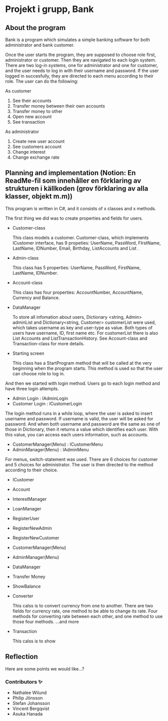 # Projekt i grupp, Bank
## About the program
Bank is a program which simulates a simple banking software for both administrator and bank customer.

Once the user starts the program, they are supposed to choose role first, administrator or customer. Then they are navigated to each login system. There are two log-in systems, one for administrator and one for customer, and the user needs to log in with their username and password.
If the user logged in succesfully, they are directed to each menu according to their role. The user can do the following:

As customer
1. See their accounts
2. Transfer money between their own accounts
3. Transfer money to other
4. Open new account
5. See transaction

As administrator
1. Create new user account
2. See customers account
3. Change interest
4. Change exchange rate

## Planning and implementation (Notion: En ReadMe-fil som innehåller en förklaring av strukturen i källkoden (grov förklaring av alla klasser, objekt m.m))

This program is written in C#, and it consists of x classes and x methods. 

The first thing we did was to create properties and fields for users.

* Customer-class

  This class models a customer. Customer-class, which implements ICustomer interface, has 9 propeties: UserName, PassWord, FIrstName, LastName, IDNumber, Email, Birthday, List<Account>Accounts and List <Transaction>.
  
* Admin-class

  This class has 5 properties: UserName, PassWord, FirstName, LastName, IDNumber.

* Account-class

  This class has four properties: AccountNumber, AccountName, Currency and Balance. 
  
* DataManager

  To store all infomation about users, Dictionary <string, Admin> adminList and Dictionary<string, Customer> customerList were used, which takes username as key and user-type as value. Both types of users have username, ID, first name etc.
  For customerList there is also List<Account> Accounts and List<Transaction>TransactionHistory. See Account-class and Transaction-class for more details.
  
* Starting screen

  This class has a StartProgram method that will be called at the very beginning when the program starts. This method is used so that the user can choose role to log in.

And then we started with login method. Users go to each login method and have three login attempts. 
* Admin Login : IAdminLogin
* Customer Login : ICustomerLogin

The login method runs in a while loop, where the user is asked to insert username and password. If username is valid, the user will be asked for password. And when both username and password are the same as one of those in Dictionary, then it returns a value which identifies each user. With this value, you can access each users information, such as accounts.

* CustomerManager(Menu) : ICustomerMenu
* AdminManager(Menu) : IAdminMenu

For menus, switch-statement was used. There are 6 choices for customer and 5 choices for administrator. The user is then directed to the method according to their choice.


* ICustomer
* Account


* InterestManager
* LoanManager
* RegisterUser
* RegisterNewAdmin
* RegisterNewCustomer

  
* CustomerManager(Menu)
* AdminManager(Menu)




* DataManager
* Transfer Money
* ShowBalance
* Converter
  
  This calss is to convert currency from one to another. There are two fields for currency rate,
  one method to be able to change its rate. Four methods for converting rate between each other, and one method to use those four methods. ...and more

* Transaction

  This calss is to show 





## Reflection
Here are some points we would like...?



### Contributors ✨
* Nathalee Wilund
* Philip Jönsson
* Stefan Johansson
* Vincent Bergqvist
* Asuka Hanada

